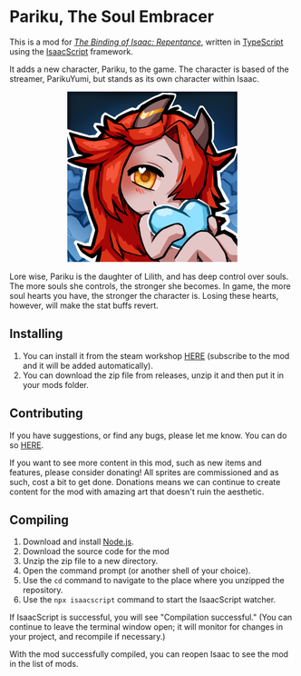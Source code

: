 # Pariku, The Soul Embracer

This is a mod for [_The Binding of Isaac: Repentance_](https://store.steampowered.com/app/1426300/The_Binding_of_Isaac_Repentance/), written in [TypeScript](https://www.typescriptlang.org/) using the [IsaacScript](https://isaacscript.github.io/) framework.

It adds a new character, Pariku, to the game. The character is based of the streamer, ParikuYumi, but stands as its own character within Isaac.

<p align="center"><img src="docs/thumbail2.png" width="300px"></p>

Lore wise, Pariku is the daughter of Lilith, and has deep control over souls. The more souls she controls, the stronger she becomes. In game, the more soul hearts you have, the stronger the character is. Losing these hearts, however, will make the stat buffs revert.

## Installing

1. You can install it from the steam workshop [HERE](https://steamcommunity.com/sharedfiles/filedetails/?id=3215057720) (subscribe to the mod and it will be added automatically).
2. You can download the zip file from releases, unzip it and then put it in your mods folder.

## Contributing

If you have suggestions, or find any bugs, please let me know. You can do so [HERE](https://github.com/StrangeOne101/ParikuIsaacMod/issues).

If you want to see more content in this mod, such as new items and features, please consider donating! All sprites are commissioned and as such, cost a bit to get done. Donations means we can continue to create content for the mod with amazing art that doesn't ruin the aesthetic.

## Compiling

1. Download and install [Node.js](https://nodejs.org/en/download/).
2. Download the source code for the mod
3. Unzip the zip file to a new directory.
3. Open the command prompt (or another shell of your choice).
4. Use the `cd` command to navigate to the place where you unzipped the repository.
5. Use the `npx isaacscript` command to start the IsaacScript watcher.

If IsaacScript is successful, you will see "Compilation successful." (You can continue to leave the terminal window open; it will monitor for changes in your project, and recompile if necessary.)

With the mod successfully compiled, you can reopen Isaac to see the mod in the list of mods.
